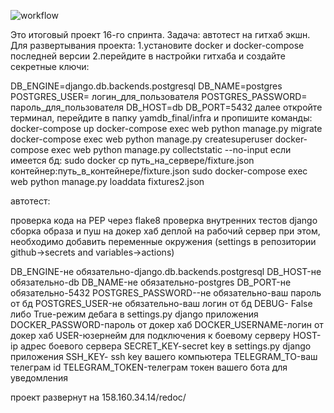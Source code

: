 ![workflow](https://github.com/Anton0530212/yamdb_final/blob/master/.github/workflows/yamdb_workflow.yml) 


Это итоговый проект 16-го спринта. 
Задача: автотест на гитхаб экшн. Для развертывания проекта: 
   1.установите docker и docker-compose последней версии 
   2.перейдите в настройки гитхаба и создайте секретные ключи:

DB_ENGINE=django.db.backends.postgresql DB_NAME=postgres POSTGRES_USER= логин_для_пользователя POSTGRES_PASSWORD= пароль_для_пользователя DB_HOST=db DB_PORT=5432 далее откройте терминал, перейдите в папку yamdb_final/infra и пропишите команды: docker-compose up docker-compose exec web python manage.py migrate docker-compose exec web python manage.py createsuperuser docker-compose exec web python manage.py collectstatic --no-input если имеется бд: sudo docker cp путь_на_сервере/fixture.json контейнер:путь_в_контейнере/fixture.json sudo docker-compose exec web python manage.py loaddata fixtures2.json

автотест:

   проверка кода на PEP через flake8
   проверка внутренних тестов django
   сборка образа и пуш на докер хаб
   деплой на рабочий сервер
   при этом, необходимо добавить переменные окружения (settings в репозитории github->secrets and variables->actions)

DB_ENGINE-не обязательно-django.db.backends.postgresql DB_HOST-не обязательно-db DB_NAME-не обязательно-postgres DB_PORT-не обязательно-5432 POSTGRES_PASSWORD--не обязательно-ваш пароль от бд POSTGRES_USER-не обязательно-ваш логин от бд DEBUG- False либо True-режим дебага в settings.py django приложения DOCKER_PASSWORD-пароль от докер хаб DOCKER_USERNAME-логин от докер хаб USER-юзернейм для подключения к боевому серверу HOST-ip адрес боевого сервера SECRET_KEY-secret key в settings.py django приложения SSH_KEY- ssh key вашего компьютера TELEGRAM_TO-ваш телеграм id TELEGRAM_TOKEN-телеграм токен вашего бота для уведомления

проект развернут на 158.160.34.14/redoc/

